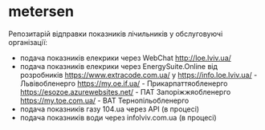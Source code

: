 # metersen
Репозитарій відправки показників лічильників у обслуговуючі організації:

- подача показників елекрики через WebChat http://loe.lviv.ua/
- подача показників елекрики через EnergySuite.Online від розробників https://www.extracode.com.ua/ у
     https://info.loe.lviv.ua/ - Львівобленерго
     https://my.oe.if.ua/ - Прикарпаттяобленерго
     https://esozoe.azurewebsites.net/ - ПАТ Запоріжжяобленерго
     https://my.toe.com.ua/ - ВАТ Тернопільобленерго 
- подача показників газу 104.ua через API (в процесі)
- подача показників води через infolviv.com.ua (в процесі)
